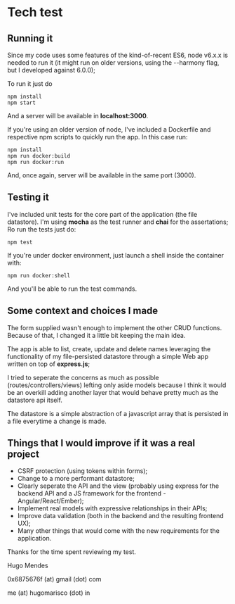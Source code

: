 # Tech test

## Running it

Since my code uses some features of the kind-of-recent ES6, node v6.x.x is needed to run it (it might run on older versions, using the --harmony flag, but I developed against 6.0.0);

To run it just do

```
npm install
npm start
```

And a server will be available in **localhost:3000**.

If you're using an older version of node, I've included a Dockerfile and respective npm scripts to quickly run the app. In this case run:

```
npm install
npm run docker:build
npm run docker:run
```

And, once again, server will be available in the same port (3000).

## Testing it

I've included unit tests for the core part of the application (the file datastore). I'm using **mocha** as the test runner and **chai** for the assertations; Ro run the tests just do:

```
npm test
```

If you're under docker environment, just launch a shell inside the container with:

```
npm run docker:shell
```

And you'll be able to run the test commands.

## Some context and choices I made

The form supplied wasn't enough to implement the other CRUD functions. Because of that, I changed it a little bit keeping the main idea.

The app is able to list, create, update and delete names leveraging the functionality of my file-persisted datastore through a simple Web app written on top of **express.js**;

I tried to seperate the concerns as much as possible (routes/controllers/views) lefting only aside models because I think it would be an overkill adding another layer that would behave pretty much as the datastore api itself.

The datastore is a simple abstraction of a javascript array that is persisted in a file everytime a change is made.

## Things that I would improve if it was a real project

- CSRF protection (using tokens within forms);
- Change to a more performant datastore;
- Clearly seperate the API and the view (probably using express for the backend API and a JS framework for the frontend - Angular/React/Ember);
- Implement real models with expressive relationships in their APIs;
- Improve data validation (both in the backend and the resulting frontend UX);
- Many other things that would come with the new requirements for the application.

Thanks for the time spent reviewing my test.

Hugo Mendes

0x6875676f (at) gmail (dot) com

me (at) hugomarisco (dot) in
